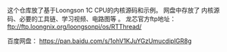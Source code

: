 这个仓库放了基于Loongson 1C CPU的内核源码和示例。 网盘中存放了 内核源码、必要的工具链、学习视频、电路图等 。 龙芯官方ftp地址：  ftp://ftp.loongnix.org/loongsonpi/os/RTThread/ 

百度网盘： https://pan.baidu.com/s/1ohV1KJuYGzUmucdiplGR8g